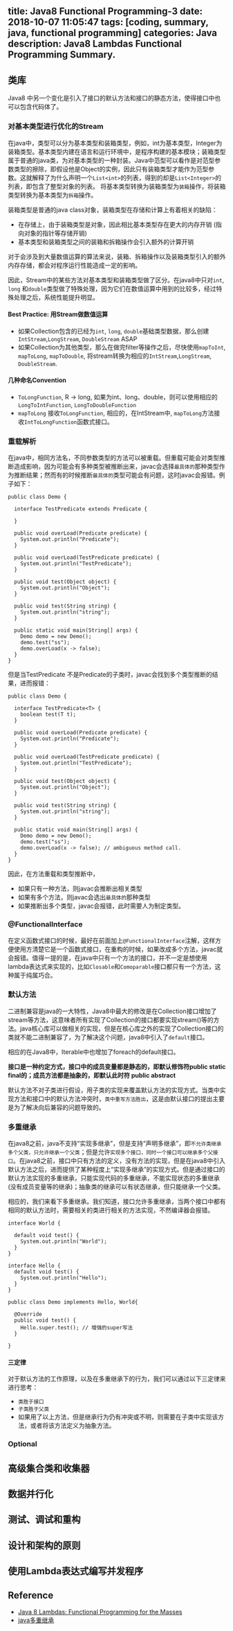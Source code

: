 title: Java8 Functional Programming-3
date: 2018-10-07 11:05:47
tags: [coding, summary, java, functional programming]
categories:  Java 
description: Java8 Lambdas Functional Programming Summary.
---

## 类库

Java8 中另一个变化是引入了接口的默认方法和接口的静态方法，使得接口中也可以包含代码体了。

### 对基本类型进行优化的Stream

在java中，类型可以分为基本类型和装箱类型，例如，int为基本类型，Integer为装箱类型。基本类型内建在语言和运行环境中，是程序构建的基本模块；装箱类型属于普通的java类，为对基本类型的一种封装。Java中范型可以看作是对范型参数类型的擦除，即假设他是Object的实例，因此只有装箱类型才能作为范型参数。这就解释了为什么声明一个`List<int>`的列表，得到的却是`List<Integer>`的列表，即包含了整型对象的列表。 将基本类型转换为装箱类型为`装箱`操作，将装箱类型转换为基本类型为`拆箱`操作。

装箱类型是普通的java class对象，装箱类型在存储和计算上有着相关的缺陷：

- 在存储上，由于装箱类型是对象，因此相比基本类型存在更大的内存开销 (指向对象的指针等存储开销)
- 基本类型和装箱类型之间的装箱和拆箱操作会引入额外的计算开销

对于会涉及到大量数值运算的算法来说，装箱、拆箱操作以及装箱类型引入的额外内存存储，都会对程序运行性能造成一定的影响。

因此，Stream中的某些方法对基本类型和装箱类型做了区分。在java8中只对`int`, `long` 和`double`类型做了特殊处理，因为它们在数值运算中用到的比较多，经过特殊处理之后，系统性能提升明显。

#### Best Practice: 用Stream做数值运算

- 如果Collection包含的已经为`int`, `long`, `double`基础类型数据，那么创建`IntStream`,`LongStream`, `DoubleStream` ASAP
- 如果Collection为其他类型，那么在做完filter等操作之后，尽快使用`mapToInt`, `mapToLong`, `mapToDouble`, 将stream转换为相应的`IntStream`,`LongStream`, `DoubleStream`. 

#### 几种命名Convention

- `ToLongFunction`, R -> long, 如果为int、long、double，则可以使用相应的`LongToIntFunction`, `LongToDoubleFunction`
- `mapToLong` 接收`ToLongFunction`, 相应的，在IntStream中, `mapToLong`方法接收`IntToLongFunction`函数式接口。

### 重载解析

在java中，相同方法名，不同参数类型的方法可以被重载。但重载可能会对类型推断造成影响，因为可能会有多种类型被推断出来，javac会选择`最具体的`那种类型作为推断结果；然而有的时候推断`最具体的`类型可能会有问题，这时javac会报错。例子如下：

```
public class Demo {

  interface TestPredicate extends Predicate {

  }

  public void overLoad(Predicate predicate) {
    System.out.println("Predicate");
  }

  public void overLoad(TestPredicate predicate) {
    System.out.println("TestPredicate");
  }

  public void test(Object object) {
    System.out.println("Object");
  }

  public void test(String string) {
    System.out.println("string");
  }

  public static void main(String[] args) {
    Demo demo = new Demo();
    demo.test("ss");
    demo.overLoad(x -> false);
  }
}

```
但是当TestPredicate 不是Predicate的子类时，javac会找到多个类型推断的结果，进而报错：

```
public class Demo {

  interface TestPredicate<T> {
    boolean test(T t);
  }

  public void overLoad(Predicate predicate) {
    System.out.println("Predicate");
  }

  public void overLoad(TestPredicate predicate) {
    System.out.println("TestPredicate");
  }

  public void test(Object object) {
    System.out.println("Object");
  }

  public void test(String string) {
    System.out.println("string");
  }

  public static void main(String[] args) {
    Demo demo = new Demo();
    demo.test("ss");
    demo.overLoad(x -> false); // ambiguous method call. 
  }
}
```

因此，在方法重载和类型推断中，
- 如果只有一种方法，则javac会推断出相关类型
- 如果有多个方法，则javac会选出`最具体的`那种类型
- 如果推断出多个类型，javac会报错，此时需要人为制定类型。

### @FunctionalInterface

在定义函数式接口的时候，最好在前面加上`@FunctionalInterface`注解，这样方便使用方清楚它是一个函数式接口，在重构的时候，如果改成多个方法，javac就会报错。值得一提的是，在java中只有一个方法的接口，并不一定是想使用lambda表达式来实现的，比如`Closable`和`Comoparable`接口都只有一个方法，这种属于纯属巧合。

### 默认方法

二进制兼容是java的一大特性，Java8中最大的修改是在Collection接口增加了stream等方法，这意味者所有实现了Collection的接口都要实现stream()等的方法。java核心库可以做相关的实现，但是在核心库之外的实现了Collection接口的类就不能二进制兼容了，为了解决这个问题，java8中引入了`default`接口。 

相应的在Java8中，Iterable中也增加了foreach的default接口。

**接口是一种约定方式，接口中的成员变量都是静态的，即默认修饰符public static final的；成员方法都是抽象的，即默认此时符 public abstract**

默认方法不对子类进行假设，用子类的实现来覆盖默认方法的实现方式。当类中实现方法和接口中的默认方法冲突时，`类中重写方法胜出`，这是由默认接口的提出主要是为了解决向后兼容的问题导致的。

### 多重继承

在java8之前，java不支持“实现多继承”，但是支持“声明多继承”，即`不允许类继承多个父类，只允许继承一个父类`；但是允许`实现多个接口，同时一个接口可以继承多个父接口`。在java8之前，接口中只有方法的定义，没有方法的实现，但是在java8中引入默认方法之后，进而提供了某种程度上“实现多继承”的实现方式。但是通过接口的默认方法实现的多重继承，只能实现代码的多重继承，不能实现状态的多重继承(没有成员变量等的继承)；抽象类的继承可以有状态继承，但只能继承一个父类。


相应的，我们来看下多重继承。我们知道，接口允许多重继承，当两个接口中都有相同的默认方法时，需要相关的类进行相关的方法实现，不然编译器会报错。

```
interface World {

  default void test() {
    System.out.println("World");
  }
}

interface Hello {
  default void test() {
    System.out.println("Hello");
  }
}

public class Demo implements Hello, World{

  @Override
  public void test() {
    Hello.super.test(); // 增强的super写法
  }

}
```

#### 三定律

对于默认方法的工作原理，以及在多重继承下的行为，我们可以通过以下三定律来进行思考：

- `类胜于接口`
- `子类胜于父类` 
- 如果用了以上方法，但是继承行为仍有冲突或不明，则需要在子类中实现该方法，或者将该方法定义为抽象方法。

### Optional


## 高级集合类和收集器

## 数据并行化

## 测试、调试和重构

## 设计和架构的原则

## 使用Lambda表达式编写并发程序

## Reference
- [Java 8 Lambdas: Functional Programming for the Masses](https://www.amazon.com/Java-Lambdas-Functional-Programming-Masses/dp/1449370772)
- [java多重继承](https://www.zhihu.com/question/24317891)
